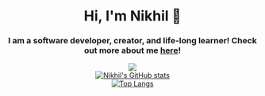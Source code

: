 <h1 align='center'> Hi, I'm Nikhil 👋 </h1>
<h3 align='center' >
  I am a software developer, creator, and life-long learner!
  Check out more about me <a href='https://nikumar1206.github.io/personal-website/'>here</a>!
 </h3>
<div align="center">
 
<a href = "">![](https://komarev.com/ghpvc/?username=nikumar1206&color=#ff6c8c)</a><br>
<a href = "">![Nikhil's GitHub stats](https://github-readme-stats.vercel.app/api?username=nikumar1206&show_icons=true&theme=dracula)</a> </br>
<a href = "">[![Top Langs](https://github-readme-stats.vercel.app/api/top-langs/?username=nikumar1206&theme=dracula)](https://github.com/nikumar1206/github-readme-stats)

</div> <br>

